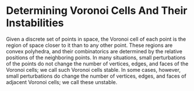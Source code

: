 # Determining Voronoi Cells And Their Instabilities
 Given a discrete set of points in space, the Voronoi cell of each point is the region of space closer to it than to any other point. These regions are convex polyhedra, and their combinatorics are determined by the relative positions of the neighboring points. In many situations, small perturbations of the points do not change the number of vertices, edges, and faces of the Voronoi cells; we call such Voronoi cells stable. In some cases, however, small perturbations do change the number of vertices, edges, and faces of adjacent Voronoi cells; we call these unstable.
